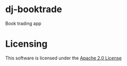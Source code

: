 # dj-booktrade
Book trading app

# Licensing
This software is licensed under the [Apache 2.0 License](./LICENSE)
